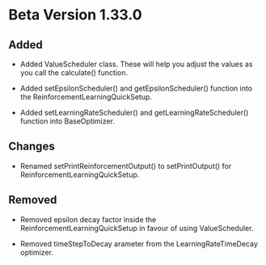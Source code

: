 # Beta Version 1.33.0

## Added

* Added ValueScheduler class. These will help you adjust the values as you call the calculate() function.

* Added setEpsilonScheduler() and getEpsilonScheduler() function into the ReinforcementLearningQuickSetup.

* Added setLearningRateScheduler() and getLearningRateScheduler() function into BaseOptimizer.

## Changes

* Renamed setPrintReinforcementOutput() to setPrintOutput() for ReinforcementLearningQuickSetup.

## Removed

* Removed epsilon decay factor inside the ReinforcementLearningQuickSetup in favour of using ValueScheduler. 

* Removed timeStepToDecay arameter from the LearningRateTimeDecay optimizer.